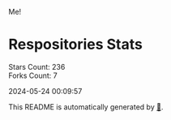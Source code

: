 Me!

# Respositories Stats
Stars Count: 236  
Forks Count: 7

2024-05-24 00:09:57  

This README is automatically generated by [🐰](https://github.com/rnitta/rnitta).
